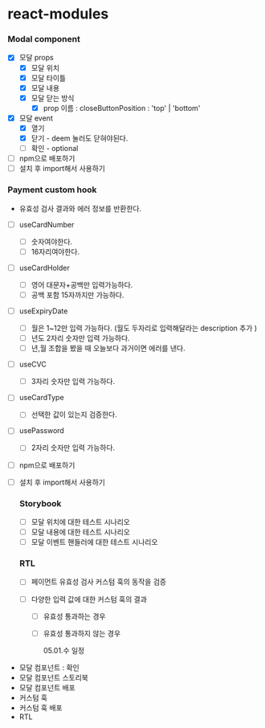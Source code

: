 # react-modules

### Modal component

- [x] 모달 props
  - [x] 모달 위치
  - [x] 모달 타이틀
  - [x] 모달 내용
  - [x] 모달 닫는 방식
    - [x] prop 이름 : closeButtonPosition : 'top' | 'bottom'
- [x] 모달 event
  - [x] 열기
  - [x] 닫기 - deem 눌러도 닫혀야된다.
  - [ ] 확인 - optional
- [ ] npm으로 배포하기
- [ ] 설치 후 import해서 사용하기

### Payment custom hook

- 유효성 검사 결과와 에러 정보를 반환한다.

- [ ] useCardNumber
  - [ ] 숫자여야한다.
  - [ ] 16자리여야한다.
- [ ] useCardHolder
  - [ ] 영어 대문자+공백만 입력가능하다.
  - [ ] 공백 포함 15자까지만 가능하다.
- [ ] useExpiryDate
  - [ ] 월은 1~12만 입력 가능하다. (월도 두자리로 입력해달라는 description 추가 )
  - [ ] 년도 2자리 숫자만 입력 가능하다.
  - [ ] 년,월 조합을 봤을 때 오늘보다 과거이면 에러를 낸다.
- [ ] useCVC
  - [ ] 3자리 숫자만 입력 가능하다.
- [ ] useCardType

  - [ ] 선택한 값이 있는지 검증한다.

- [ ] usePassword

  - [ ] 2자리 숫자만 입력 가능하다.

- [ ] npm으로 배포하기

- [ ] 설치 후 import해서 사용하기

  ### Storybook

  - [ ] 모달 위치에 대한 테스트 시나리오
  - [ ] 모달 내용에 대한 테스트 시나리오
  - [ ] 모달 이벤트 핸들러에 대한 테스트 시나리오

  ### RTL

  - [ ] 페이먼트 유효성 검사 커스텀 훅의 동작을 검증
  - [ ] 다양한 입력 값에 대한 커스텀 훅의 결과

    - [ ] 유효성 통과하는 경우
    - [ ] 유효성 통과하지 않는 경우

      05.01.수 일정

- 모달 컴포넌트 : 확인
- 모달 컴포넌트 스토리북
- 모달 컴포넌트 배포
- 커스텀 훅
- 커스텀 훅 배포
- RTL
